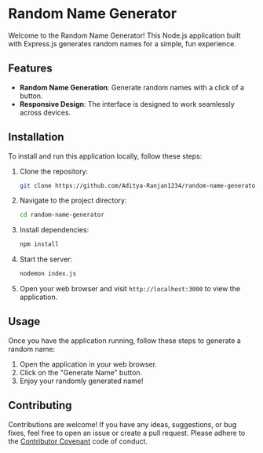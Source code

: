 # Random Name Generator

Welcome to the Random Name Generator! This Node.js application built with Express.js generates random names for a simple, fun experience.

## Features

- **Random Name Generation**: Generate random names with a click of a button.
- **Responsive Design**: The interface is designed to work seamlessly across devices.

## Installation

To install and run this application locally, follow these steps:

1. Clone the repository:

   ```bash
   git clone https://github.com/Aditya-Ranjan1234/random-name-generator.git
   ```

2. Navigate to the project directory:

   ```bash
   cd random-name-generator
   ```

3. Install dependencies:

   ```bash
   npm install
   ```

4. Start the server:

   ```bash
   nodemon index.js
   ```

5. Open your web browser and visit `http://localhost:3000` to view the application.

## Usage

Once you have the application running, follow these steps to generate a random name:

1. Open the application in your web browser.
2. Click on the "Generate Name" button.
3. Enjoy your randomly generated name!

## Contributing

Contributions are welcome! If you have any ideas, suggestions, or bug fixes, feel free to open an issue or create a pull request. Please adhere to the [Contributor Covenant](https://www.contributor-covenant.org/) code of conduct.
